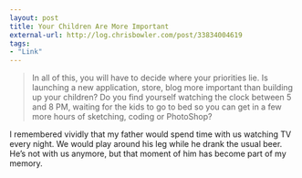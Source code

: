 ```yaml
---
layout: post
title: Your Children Are More Important
external-url: http://log.chrisbowler.com/post/33834004619
tags:
- "Link"
---
```

> In all of this, you will have to decide where your priorities lie. Is launching a new application, store, blog more important than building up your children? Do you find yourself watching the clock between 5 and 8 PM, waiting for the kids to go to bed so you can get in a few more hours of sketching, coding or PhotoShop?

I remembered vividly that my father would spend time with us watching TV every night. We would play around his leg while he drank the usual beer. He’s not with us anymore, but that moment of him has become part of my memory.
